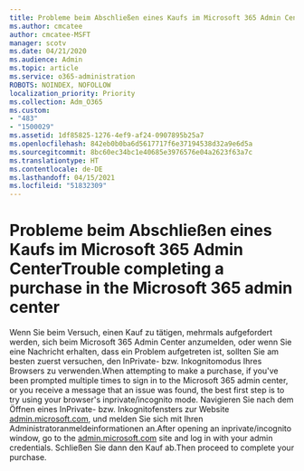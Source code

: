 ```yaml
---
title: Probleme beim Abschließen eines Kaufs im Microsoft 365 Admin Center
ms.author: cmcatee
author: cmcatee-MSFT
manager: scotv
ms.date: 04/21/2020
ms.audience: Admin
ms.topic: article
ms.service: o365-administration
ROBOTS: NOINDEX, NOFOLLOW
localization_priority: Priority
ms.collection: Adm_O365
ms.custom:
- "483"
- "1500029"
ms.assetid: 1df85825-1276-4ef9-af24-0907895b25a7
ms.openlocfilehash: 842eb0b0ba6d5617717f6e37194538d32a9e6d5a
ms.sourcegitcommit: 8bc60ec34bc1e40685e3976576e04a2623f63a7c
ms.translationtype: HT
ms.contentlocale: de-DE
ms.lasthandoff: 04/15/2021
ms.locfileid: "51832309"
---
```

# <a name="trouble-completing-a-purchase-in-the-microsoft-365-admin-center"></a><span data-ttu-id="87979-102">Probleme beim Abschließen eines Kaufs im Microsoft 365 Admin Center</span><span class="sxs-lookup"><span data-stu-id="87979-102">Trouble completing a purchase in the Microsoft 365 admin center</span></span>

<span data-ttu-id="87979-103">Wenn Sie beim Versuch, einen Kauf zu tätigen, mehrmals aufgefordert werden, sich beim Microsoft 365 Admin Center anzumelden, oder wenn Sie eine Nachricht erhalten, dass ein Problem aufgetreten ist, sollten Sie am besten zuerst versuchen, den InPrivate- bzw. Inkognitomodus Ihres Browsers zu verwenden.</span><span class="sxs-lookup"><span data-stu-id="87979-103">When attempting to make a purchase, if you've been prompted multiple times to sign in to the Microsoft 365 admin center, or you receive a message that an issue was found, the best first step is to try using your browser's inprivate/incognito mode.</span></span> <span data-ttu-id="87979-104">Navigieren Sie nach dem Öffnen eines InPrivate- bzw. Inkognitofensters zur Website [admin.microsoft.com](https://admin.microsoft.com), und melden Sie sich mit Ihren Administratoranmeldeinformationen an.</span><span class="sxs-lookup"><span data-stu-id="87979-104">After opening an inprivate/incognito window, go to the [admin.microsoft.com](https://admin.microsoft.com) site and log in with your admin credentials.</span></span> <span data-ttu-id="87979-105">Schließen Sie dann den Kauf ab.</span><span class="sxs-lookup"><span data-stu-id="87979-105">Then proceed to complete your purchase.</span></span>